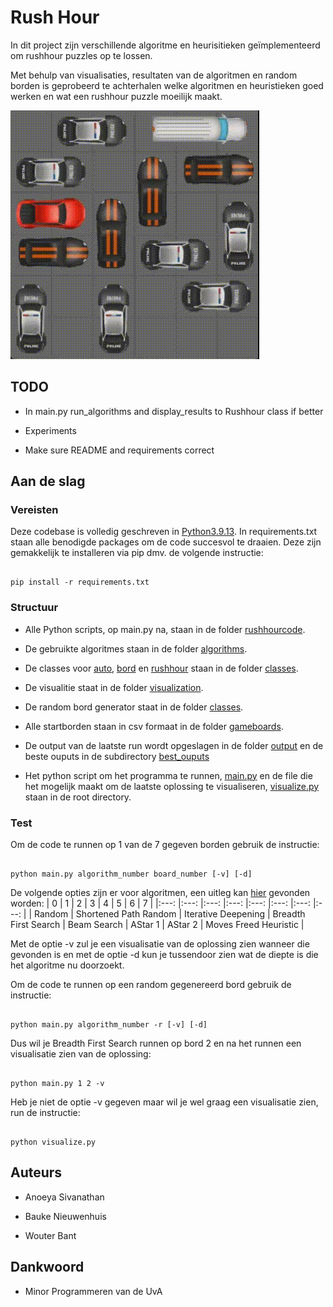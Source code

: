 
# Rush Hour

In dit project zijn verschillende algoritme en heurisitieken geïmplementeerd om rushhour puzzles op te lossen.

Met behulp van visualisaties, resultaten van de algoritmen en random borden is geprobeerd te achterhalen welke algoritmen en heuristieken goed werken en wat een rushhour puzzle moeilijk maakt.

![Solve Rush Hour](media/SolveRushHour.gif)

## TODO

- In main.py run_algorithms and display_results to Rushhour class if better

- Experiments

- Make sure README and requirements correct

## Aan de slag

### Vereisten

Deze codebase is volledig geschreven in [Python3.9.13](https://www.python.org/downloads/). In requirements.txt staan alle benodigde packages om de code succesvol te draaien. Deze zijn gemakkelijk te installeren via pip dmv. de volgende instructie:

```

pip install -r requirements.txt

```
  
### Structuur
  
* Alle Python scripts, op main.py na, staan in de folder [rushhourcode](rushhourcode).

* De gebruikte algoritmes staan in de folder [algorithms](rushhourcode/algorithms).

* De classes voor [auto](rushhourcode/classes/car.py), [bord](rushhourcode/classes/board.py) en [rushhour](rushhourcode/classes/rushhour.py) staan in de folder [classes](rushhourcode/classes).

* De visualitie staat in de folder [visualization](rushhourcode/visualization).

* De random bord generator staat in de folder [classes](rushhourcode/visualization/visualize.py).

* Alle startborden staan in csv formaat in de folder [gameboards](gameboards).

* De output van de laatste run wordt opgeslagen in de folder [output](output) en de beste ouputs in de subdirectory [best_ouputs](output/best_outputs)

* Het python script om het programma te runnen, [main.py](main.py) en de file die het mogelijk maakt om de laatste oplossing te visualiseren, [visualize.py](visualize.py) staan in de root directory.

### Test

Om de code te runnen op 1 van de 7 gegeven borden gebruik de instructie:

```

python main.py algorithm_number board_number [-v] [-d]

```

De volgende opties zijn er voor algoritmen, een uitleg kan [hier](rushhourcode/algorithms/README.md) gevonden worden:
| 0 	| 1 	| 2 	| 3 	| 4 	| 5 	| 6 	| 7 	|
|:---:	|:---:	|:---:	|:---:	|:---:	|:---:	|:---:	|:---:	|
| Random 	| Shortened Path Random 	| Iterative Deepening 	| Breadth First Search 	| Beam Search 	| AStar 1 	| AStar 2 	| Moves Freed Heuristic 	|

Met de optie -v zul je een visualisatie van de oplossing zien wanneer die gevonden is en met de optie -d kun je tussendoor zien wat de diepte is die het algoritme nu doorzoekt.

  Om de code te runnen op een random gegenereerd bord gebruik de instructie:
```

python main.py algorithm_number -r [-v] [-d]

```

Dus wil je Breadth First Search runnen op bord 2 en na het runnen een visualisatie zien van de oplossing:

```

python main.py 1 2 -v

```

Heb je niet de optie -v gegeven maar wil je wel graag een visualisatie zien, run de instructie:

```

python visualize.py

```

## Auteurs


* Anoeya Sivanathan

* Bauke Nieuwenhuis

* Wouter Bant


## Dankwoord

* Minor Programmeren van de UvA